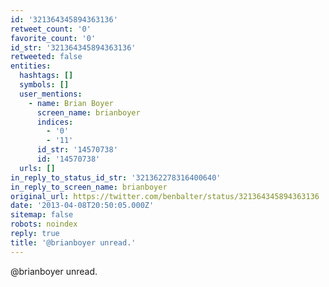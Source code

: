 ```yaml
---
id: '321364345894363136'
retweet_count: '0'
favorite_count: '0'
id_str: '321364345894363136'
retweeted: false
entities:
  hashtags: []
  symbols: []
  user_mentions:
    - name: Brian Boyer
      screen_name: brianboyer
      indices:
        - '0'
        - '11'
      id_str: '14570738'
      id: '14570738'
  urls: []
in_reply_to_status_id_str: '321362278316400640'
in_reply_to_screen_name: brianboyer
original_url: https://twitter.com/benbalter/status/321364345894363136
date: '2013-04-08T20:50:05.000Z'
sitemap: false
robots: noindex
reply: true
title: '@brianboyer unread.'
---
```


@brianboyer unread.